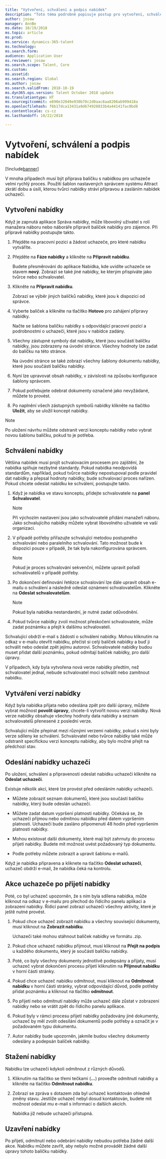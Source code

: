 ```yaml
---
title: "Vytvoření, schválení a podpis nabídek"
description: "Toto téma podrobně popisuje postup pro vytvoření, schválení a podepsání nabídky uchazeče pomocí aplikace Dynamics 365 for Talent."
author: josaw
manager: AnnBe
ms.date: 10/19/2018
ms.topic: article
ms.prod: 
ms.service: dynamics-365-talent
ms.technology: 
ms.search.form: 
audience: Application User
ms.reviewer: josaw
ms.search.scope: Talent, Core
ms.custom: 
ms.assetid: 
ms.search.region: Global
ms.author: josaw
ms.search.validFrom: 2018-10-19
ms.dyn365.ops.version: Talent October 2018 update
ms.translationtype: HT
ms.sourcegitcommit: e890e32049e930b70c2d0aac8aa8206ab999418a
ms.openlocfilehash: f6b17dca13431a9d674920833b4a44141fac0bd8
ms.contentlocale: cs-cz
ms.lasthandoff: 10/22/2018

---
```


# <a name="creating-approving-and-signing-offers"></a>Vytvoření, schválení a podpis nabídek

[!include[banner](../includes/banner.md)]

V mnoha případech musí být příprava balíčku s nabídkou pro uchazeče velmi rychlý proces.
Použití šablon nastavených správcem systému Attract zkrátí dobu a úsilí, kterou tvůrci nabídky stráví přípravou a zasláním nabídek uchazeči.

## <a name="create-an-offer"></a>Vytvoření nabídky

Když je zapnutá aplikace Správa nabídky, může libovolný uživatel s rolí manažera náboru nebo náboráře připravit balíček nabídky pro zájemce. Při přípravě nabídky postupujte takto.

1.  Přejděte na pracovní pozici a žádost uchazeče, pro které nabídku vytváříte.

1.  Přejděte na **Fáze nabídky** a klikněte na **Připravit nabídku**.

    Budete přesměrováni do aplikace Nabídka, kde uvidíte uchazeče se stavem **nový**. Zobrazí se také jiné nabídky, ke kterým přispíváte jako tvůrce nebo schvalovatel.

1.  Klikněte na **Připravit nabídku**. 
    
    Zobrazí se výběr jiných balíčků nabídky, které jsou k dispozici od správce.

1.  Vyberte balíček a klikněte na tlačítko **Hotovo** pro zahájení přípravy nabídky.

    Načte se šablona balíčku nabídky s odpovídající pracovní pozicí a podrobnostmi o uchazeči, které jsou v nabídce zadány.

1.  Všechny zástupné symboly dat nabídky, které jsou součástí balíčku nabídky, jsou zobrazeny na úvodní stránce. Všechny hodnoty lze zadat do balíčku na této stránce.

    Na úvodní stránce se také zobrazí všechny šablony dokumentu nabídky, které jsou součástí balíčku nabídky.

1.  Nyní lze upravovat obsah nabídky, v závislosti na způsobu konfigurace šablony správcem.

1.  Pokud potřebujete odebrat dokumenty označené jako nevyžádané, můžete to provést.

1. Po naplnění všech zástupných symbolů nabídky klikněte na tlačítko **Uložit**, aby se uložil koncept nabídky.

>[!NOTE]
> Po uložení návrhu můžete odstranit verzi konceptu nabídky nebo vybrat novou šablonu balíčku, pokud to je potřeba.


## <a name="approve-an-offer"></a>Schválení nabídky

Většina nabídek musí projít schvalovacím procesem pro zajištění, že nabídka splňuje nezbytné standardy. Pokud nabídka neodpovídá standardům, například, pokud tvůrce nabídky nepostupoval podle pravidel dat nabídky a přepsal hodnoty nabídky, bude schvalovací proces nařízen. Pokud chcete odeslat nabídku ke schválení, postupujte takto.

1.  Když je nabídka ve stavu konceptu, přidejte schvalovatele na **panel Schvalovatel**. 
    >[!NOTE]
    > Při výchozím nastavení jsou jako schvalovatelé přidání manažeři náboru. Jako schvalujícího nabídky můžete vybrat libovolného uživatele ve vaší organizaci.

1.  V případě potřeby přiřazujte schvalující metodou postupného schvalování nebo paralelního schvalování. Tato možnost bude k dispozici pouze v případě, že tak byla nakonfigurována správcem.
    >[!NOTE]
    > Pokud je proces schvalování sekvenční, můžete upravit pořadí schvalovatelů v případě potřeby.

1.  Po dokončení definování řetězce schvalování lze dále upravit obsah e-mailu o schválení a následně odeslat oznámení schvalovatelům. Klikněte na **Odeslat schvalovatelům**.
    >[!NOTE]
    > Pokud byla nabídka nestandardní, je nutné zadat odůvodnění.

1.  Pokud tvůrce nabídky zvolí možnost přeskočení schvalovatele, může zadat poznámku a přejít k dalšímu schvalovateli.

Schvalující obdrží e-mail s žádostí o schválení nabídky. Mohou kliknutím na odkaz v e-mailu otevřít nabídku, přečíst si celý balíček nabídky a buď ji schválit nebo odeslat zpět jejímu autorovi. Schvalovatelé nabídky budou muset přidat další poznámku, pokud odmítají balíček nabídky, pro další úpravy. 

V případech, kdy byla vytvořena nová verze nabídky předtím, než schvalovatel jednal, nebude schvalovatel moci schválit nebo zamítnout nabídku.

## <a name="offer-versioning"></a>Vytváření verzí nabídky 

Když byla nabídka přijata nebo odeslána zpět pro další úpravy, můžete vybrat možnost **povolit úpravy**, chcete-li vytvořit novou verzi nabídky. Nová verze nabídky obsahuje všechny hodnoty data nabídky a seznam schvalovatelů přenesené z poslední verze. 

Schvalující může přepínat mezi různými verzemi nabídky, pokud s nimi byly verze sdíleny ke schválení. Schvalovatel nebo tvůrce nabídky také může odstranit specifickou verzi konceptu nabídky, aby bylo možné přejít na předchozí stav.


## <a name="send-an-offer-to-a-candidate"></a>Odeslání nabídky uchazeči 

Po uložení, schválení a připravenosti odeslat nabídku uchazeči klikněte na **Odeslat uchazeči**.

Existuje několik akcí, které lze provést před odesláním nabídky uchazeči.
-  Můžete zobrazit seznam dokumentů, které jsou součástí balíčku nabídky, který bude odeslán uchazeči.

-  Můžete zadat datum vypršení platnosti nabídky. Očekává se, že uchazeči přijmou nebo odmítnou nabídku před datem vypršením platnosti.  Uchazeči bude zasláno připomenutí 48 hodin před vypršením platnosti nabídky.

-  Mohou existovat další dokumenty, které mají být zahrnuty do procesu přijetí nabídky. Budete mít možnost uvést požadovaný typ dokumentu.

-  Podle potřeby můžete zobrazit a upravit šablonu e-mailů.

Když je nabídka připravena a kliknete na tlačítko **Odeslat uchazeči**, uchazeč obdrží e-mail, že nabídka čeká na kontrolu.


## <a name="candidates-actions-after-receiving-an-offer"></a>Akce uchazeče po přijetí nabídky

Poté, co byl uchazeč upozorněn, že s ním byla sdílena nabídka, může kliknout na odkaz v e-mailu pro přechod do řídicího panelu aplikaci a zobrazení nabídky. Řídicí panel zobrazí uchazeči všechny aktivity, které je ještě nutné provést.

1.  Pokud chce uchazeč zobrazit nabídku a všechny související dokumenty, musí kliknout na **Zobrazit nabídku**.

    Uchazeči také mohou stáhnout balíček nabídky ve formátu .zip.

1.  Pokud chce uchazeč nabídku přijmout, musí kliknout na **Přejít na podpis** u každého dokumentu, který je součástí balíčku nabídky.

1.  Poté, co byly všechny dokumenty jednotlivě podepsány a přijaty, musí uchazeč vybrat dokončení procesu přijetí kliknutím na **Přijmout nabídku** v horní části stránky.

1.  Pokud chce uchazeč nabídku odmítnout, musí kliknout na **Odmítnout nabídku** v horní části stránky, vybrat odpovídající důvod, podle potřeby přidat poznámku a kliknout na tlačítko **odmítnout**.

1.  Po přijetí nebo odmítnutí nabídky může uchazeč dále zůstat v zobrazení nabídky nebo se vrátit zpět do řídicího panelu aplikace.

1.  Pokud byly v rámci procesu přijetí nabídky požadovány jiné dokumenty, uchazeč by měl zvolit odesílání dokumentů podle potřeby a označit je v požadovaném typu dokumentu.

1.  Autor nabídky bude upozorněn, jakmile budou všechny dokumenty odeslány a podepsán balíček nabídky.


## <a name="withdrawing-an-offer"></a>Stažení nabídky

Nabídku lze uchazeči kdykoli odmítnout z různých důvodů. 
1.  Kliknutím na tlačítko se třemi tečkami (**...**) proveďte odmítnutí nabídky a klikněte na tlačítko **Odmítnout nabídku**. 

2. Zobrazí se zpráva s dotazem zda byl uchazeč kontaktován ohledně změny stavu. Jestliže uchazeč nebyl dosud kontaktován, budete mít možnost odeslat mu e-mail s informací o dalších akcích. 

   Nabídka již nebude uchazeči přístupná.


## <a name="closing-an-offer"></a>Uzavření nabídky 

Po přijetí, odmítnutí nebo odebrání nabídky nebudou potřeba žádné další akce. Nabídku můžete zavřít, aby nebylo možné provádět žádné další úpravy tohoto balíčku nabídky.

